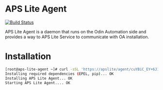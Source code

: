 APS Lite Agent
==============
[![Build Status](https://travis-ci.org/odin-public/apslite-agent.png?branch=master)](https://travis-ci.org/odin-public/apslite-agent)

APS Lite Agent is a daemon that runs on the Odin Automation side and provides a way
to APS Lite Service to communicate with OA installation.

Installation
============

```bash
[root@aps-lite-agent ~]# curl -sSL 'https://apslite/agent/cuYBiC_EY+6J1Xvy' | bash -s
Installing required dependencies (EPEL, pip)... OK
Installing APS Lite Agent... OK
Starting APS Lite Agent.... OK
```